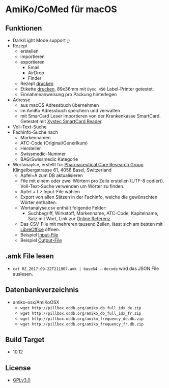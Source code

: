 AmiKo/CoMed für macOS
=====================

## Funktionen
* Dark/Light Mode support  ;)
* Rezept 
  * erstellen
  * importieren
  * exportieren
    * Email
    * AirDrop
    * Finder
  * Rezept [drucken](https://github.com/zdavatz/amiko-osx/files/1992084/RZ_2018-05-08T151321.pdf)
  * Etikette [drucken](https://user-images.githubusercontent.com/4953/40113867-2336e086-590b-11e8-9617-9fbe284bc9f7.png), 89x36mm mit `Dymo 450` Label-Printer getestet.
  * Einnahmeanweisung pro Packung hinterlegen
* Adresse 
  * aus macOS Adressbuch übernehmen
  * im AmiKo Adressbuch speichern und verwalten
  * mit SmarCard Leser importieren von der Krankenkasse SmartCard. Getestet mit [Xystec SmartCard Reader](http://www.xystec.info/USB-Chipkartenleser-HBCI-faehig-Smart-Card-PX-8935-919.shtml).
* Voll-Text-Suche
* Fachinfo-Suche nach
  * Markennamen
  * ATC-Code (Original/Generikum)
  * Hersteller
  * Swissmedic-Nummer
  * BAG/Swissmedic Kategorie
* Wortanaylse, erstellt für [Pharmaceutical Care Research Group](https://pharma.unibas.ch/de/research-groups/pharmaceutical-care/) Klingelbergstrasse 61, 4056 Basel, Switzerland
  * Apfel+A zum DB aktualisieren
  * File mit einem oder zwei Wörtern pro Zeile erstellen (UTF-8 codiert). Voll-Text-Suche verwenden um Wörter zu finden.
  * Apfel + I > Input-File wählen
  * Export von allen Sätzen in der Fachinfo, welche die gewünschten Wörter enthalten.
  * Wortanalyse.csv enthält folgende Felder: 
    * Suchbegriff, Wirkstoff, Markenname, ATC-Code, Kapitelname, Satz mit Wort, Link zur [Online Referenz](https://amiko.oddb.org)
  * Das CSV-File mit mehreren tausend Zeilen, lässt sich am besten mit [LibreOffice](https://www.libreoffice.org/download/download/) öffnen.
  * Beispiel [Input-File](http://www.ywesee.com/uploads/AmiKo/Wortliste.csv.txt)
  * Beispiel [Output-File](http://www.ywesee.com/uploads/AmiKo/Wortanalyse.csv.txt)
    
## .amk File lesen
*  `cat RZ_2017-09-22T211907.amk | base64 --decode` wird das JSON File auslesen.

## Datenbankverzeichnis
* amiko-osx/AmiKoOSX
  * `wget http://pillbox.oddb.org/amiko_db_full_idx_de.zip`
  * `wget http://pillbox.oddb.org/amiko_db_full_idx_fr.zip`
  * `wget http://pillbox.oddb.org/amiko_frequency_de.db.zip`
  * `wget http://pillbox.oddb.org/amiko_frequency_fr.db.zip`

## Build Target
* 10.12

## License
* [GPLv3.0](https://github.com/zdavatz/amiko-osx/blob/master/LICENSE.txt)
